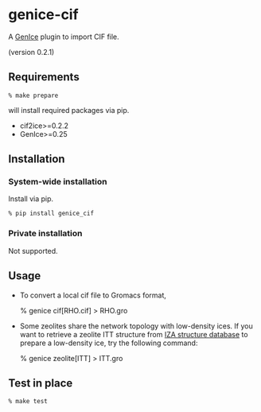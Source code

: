 # genice-cif

A [GenIce](https://github.com/vitroid/GenIce) plugin to import CIF file.

(version 0.2.1)

## Requirements

    % make prepare

will install required packages via pip.

* cif2ice>=0.2.2
* GenIce>=0.25

## Installation

### System-wide installation

Install via pip.

    % pip install genice_cif

### Private installation

Not supported.

## Usage


* To convert a local cif file to Gromacs format,

	% genice cif[RHO.cif] > RHO.gro

* Some zeolites share the network topology with low-density ices. If you want to retrieve a zeolite ITT structure from [IZA structure database](http://www.iza-structure.org/databases) to prepare a low-density ice, try the following command:

	% genice zeolite[ITT] > ITT.gro

## Test in place

    % make test
